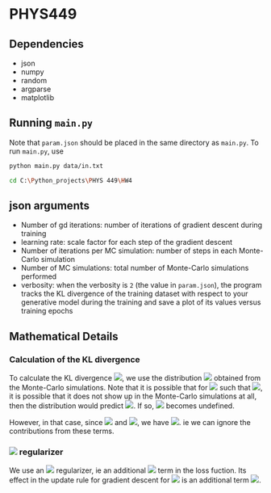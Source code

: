 # PHYS449

## Dependencies

- json
- numpy
- random
- argparse
- matplotlib

## Running `main.py`

Note that `param.json` should be placed in the same directory as `main.py`. To run `main.py`, use

```sh
python main.py data/in.txt
```
```sh
cd C:\Python_projects\PHYS 449\HW4
```

## json arguments
- Number of gd iterations: number of iterations of gradient descent during training
- learning rate: scale factor for each step of the gradient descent
- Number of iterations per MC simulation: number of steps in each Monte-Carlo simulation
- Number of MC simulations: total number of Monte-Carlo simulations performed
- verbosity: when the verbosity is `2` (the value in `param.json`), the program tracks the KL divergence of the
training dataset with respect to your generative model during the training and
save a plot of its values versus training epochs

## Mathematical Details
### Calculation of the KL divergence

To calculate the KL divergence <img src="https://render.githubusercontent.com/render/math?math=\mathrm{KL}(p|p_\lambda)=\sum_{x\in\Omega}p(x)\log{\frac{p(x)}{p_\lambda(x)}}=\sum_{x\in\Omega}p(x)\log{p(x)}-\sum_{x\in\Omega}p(x)\log{p_\lambda(x)}\approx\sum_{x\in\Omega}p_D(x)\log{p_D(x)}-\sum_{x\in\Omega}p_D(x)\log{p_\lambda(x)}">, we use the distribution <img src="https://render.githubusercontent.com/render/math?math=p_\lambda(x)"> obtained from the Monte-Carlo simulations. Note that it is possible that for <img src="https://render.githubusercontent.com/render/math?math=x\in\Omega"> such that <img src="https://render.githubusercontent.com/render/math?math=p_\lambda(x)\approx0">, it is possible that it does not show up in the Monte-Carlo simulations at all, then the distribution would predict <img src="https://render.githubusercontent.com/render/math?math=p_\lambda(x)=0">. If so, <img src="https://render.githubusercontent.com/render/math?math=p_D(x)\log{p_\lambda(x)}">
becomes undefined.

However, in that case, since <img src="https://render.githubusercontent.com/render/math?math=p_D(x)\approx p_\lambda(x)\approx0"> and <img src="https://render.githubusercontent.com/render/math?math=\lim_{p\rightarrow0}p\log{p}=0">, we have <img src="https://render.githubusercontent.com/render/math?math=p_D(x)\log{p_\lambda(x)}\approx p_D(x)\log{p_D(x)}\approx0">. ie we can ignore the contributions from these terms.

### <img src="https://render.githubusercontent.com/render/math?math=L^2"> regularizer

We use an <img src="https://render.githubusercontent.com/render/math?math=L^2"> regularizer, ie an additional <img src="https://render.githubusercontent.com/render/math?math=\lambda\sum_{i=0}^n w_{i}^2"> term in the loss fuction. Its effect in the update rule for gradient descent for <img src="https://render.githubusercontent.com/render/math?math=w_j"> is an additional term <img src="https://render.githubusercontent.com/render/math?math=-\frac{\partial}{\partial w_j}(\lambda\sum_{i=0}^n w_{i}^2)=-2\lambda w_j">.
